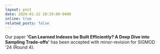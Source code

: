 ```yaml
---
layout: post
date: 2024-01-22 10:29:00-0400
inline: true
related_posts: false
---
```


Our paper **'Can Learned Indexes be Built Efficiently? A Deep Dive into Sampling Trade-offs'** has been accepted with minor-revision for SIGMOD '24 (Round 4). 